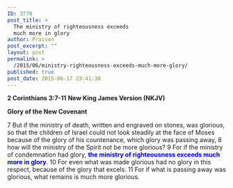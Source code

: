```yaml
---
ID: 3770
post_title: >
  The ministry of righteousness exceeds
  much more in glory
author: Praison
post_excerpt: ""
layout: post
permalink: >
  /2015/06/ministry-righteousness-exceeds-much-more-glory/
published: true
post_date: 2015-06-17 23:41:30
---
```

<strong>2 Corinthians 3:7-11</strong>
<strong> New King James Version (NKJV)</strong>

<strong>Glory of the New Covenant</strong>

7 But if the ministry of death, written and engraved on stones, was glorious, so that the children of Israel could not look steadily at the face of Moses because of the glory of his countenance, which glory was passing away,
8 how will the ministry of the Spirit not be more glorious?
9 For if the ministry of condemnation had glory, <span style="color: #0000ff;"><strong>the ministry of righteousness exceeds much more in glory</strong></span>. 10 For even what was made glorious had no glory in this respect, because of the glory that excels. 11 For if what is passing away was glorious, what remains is much more glorious.